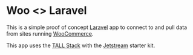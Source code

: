 # Woo <> Laravel
This is a simple proof of concept [Laravel](https://github.com/laravel/laravel) app to connect to and pull data from sites running [WooCommerce](https://woocommerce.com/).

This app uses the [TALL Stack](https://tallstack.dev/) with the [Jetstream](https://jetstream.laravel.com) starter kit. 

